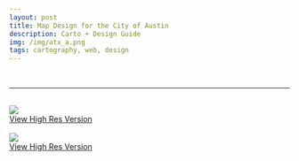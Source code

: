 ```yaml
---
layout: post
title: Map Design for the City of Austin
description: Carto + Design Guide
img: /img/atx_a.png
tags: cartography, web, design
---
```

<br/>
<hr>

<br/>
<div class="img_row">
	<img class="col three" src="{{ site.baseurl }}/img/atx_a.png"/>
</div>
<div class="col three caption">
    <a href="{{ site.baseurl l}}/img/atx_a.png" target="_blank">View High Res Version</a>
</div>
<br/>
<div class="img_row">
	<img class="col three" src="{{ site.baseurl }}/img/atx_b.png"/>
</div>
<div class="col three caption">
    <a href="{{ site.baseurl l}}/img/atx_b.png" target="_blank">View High Res Version</a>
</div>
